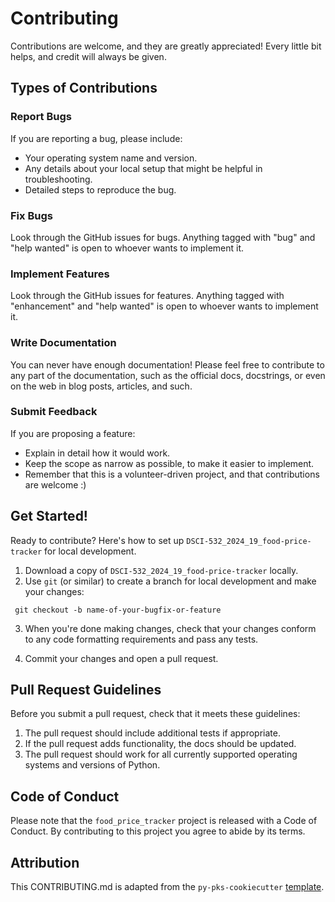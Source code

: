 # Contributing

Contributions are welcome, and they are greatly appreciated! Every little bit
helps, and credit will always be given.

## Types of Contributions

### Report Bugs

If you are reporting a bug, please include:

* Your operating system name and version.
* Any details about your local setup that might be helpful in troubleshooting.
* Detailed steps to reproduce the bug.

### Fix Bugs

Look through the GitHub issues for bugs. Anything tagged with "bug" and "help
wanted" is open to whoever wants to implement it.

### Implement Features

Look through the GitHub issues for features. Anything tagged with "enhancement"
and "help wanted" is open to whoever wants to implement it.

### Write Documentation

You can never have enough documentation! Please feel free to contribute to any
part of the documentation, such as the official docs, docstrings, or even
on the web in blog posts, articles, and such.

### Submit Feedback

If you are proposing a feature:

* Explain in detail how it would work.
* Keep the scope as narrow as possible, to make it easier to implement.
* Remember that this is a volunteer-driven project, and that contributions
  are welcome :)

## Get Started!

Ready to contribute? Here's how to set up `DSCI-532_2024_19_food-price-tracker` for local development.

1. Download a copy of `DSCI-532_2024_19_food-price-tracker` locally.
2. Use `git` (or similar) to create a branch for local development and make your changes:

```console
 git checkout -b name-of-your-bugfix-or-feature
```

3. When you're done making changes, check that your changes conform to any code formatting requirements and pass any tests.

4. Commit your changes and open a pull request.

## Pull Request Guidelines

Before you submit a pull request, check that it meets these guidelines:

1. The pull request should include additional tests if appropriate.
2. If the pull request adds functionality, the docs should be updated.
3. The pull request should work for all currently supported operating systems and versions of Python.

## Code of Conduct

Please note that the `food_price_tracker` project is released with a
Code of Conduct. By contributing to this project you agree to abide by its terms.

## Attribution

This CONTRIBUTING.md is adapted from the `py-pks-cookiecutter` [template](https://github.com/py-pkgs/py-pkgs-cookiecutter/blob/main/%7B%7B%20cookiecutter.__package_slug%20%7D%7D/CONTRIBUTING.md).
